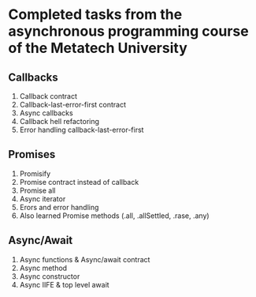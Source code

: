 # Completed tasks from the asynchronous programming course of the Metatech University

## Callbacks 

1. Callback contract 
2. Callback-last-error-first contract 
3. Async callbacks
4. Callback hell refactoring 
5. Error handling callback-last-error-first

## Promises 

1. Promisify 
2. Promise contract instead of callback 
3. Promise all 
4. Async iterator 
5. Erors and error handling 
6. Also learned Promise methods (.all, .allSettled, .rase, .any)

## Async/Await 

1. Async functions & Async/await contract 
2. Async method 
3. Async constructor
4. Async IIFE & top level await